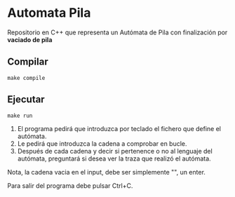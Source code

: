 # Automata Pila

Repositorio en C++ que representa un Autómata de Pila con finalización por **vaciado de pila**

## Compilar

    make compile

## Ejecutar

    make run

1. El programa pedirá que introduzca por teclado el fichero que define el autómata.
2. Le pedirá que introduzca la cadena a comprobar en bucle.
3. Después de cada cadena y decir si pertenence o no al lenguaje del autómata, preguntará si desea ver la traza que realizó el autómata.

Nota, la cadena vacia en el input, debe ser simplemente "", un enter.

Para salir del programa debe pulsar Ctrl+C.